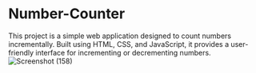 # Number-Counter
This project is a simple web application designed to count numbers incrementally. Built using HTML, CSS, and JavaScript, it provides a user-friendly interface for incrementing or decrementing numbers.
![Screenshot (158)](https://github.com/manishR9770/Number-Counter/assets/113236395/7d67b738-3b15-4113-aa61-5f28091a03d3)

